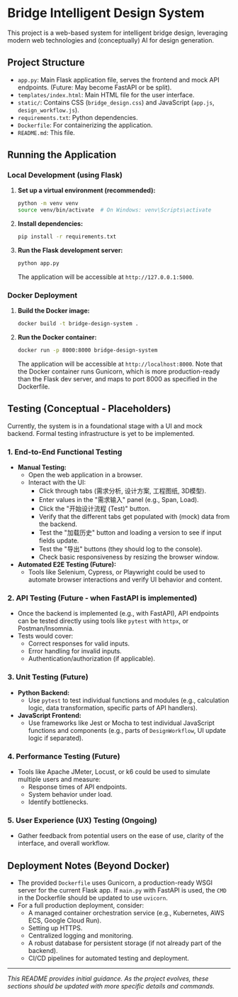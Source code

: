 # Bridge Intelligent Design System

This project is a web-based system for intelligent bridge design, leveraging modern web technologies and (conceptually) AI for design generation.

## Project Structure

- `app.py`: Main Flask application file, serves the frontend and mock API endpoints. (Future: May become FastAPI or be split).
- `templates/index.html`: Main HTML file for the user interface.
- `static/`: Contains CSS (`bridge_design.css`) and JavaScript (`app.js`, `design_workflow.js`).
- `requirements.txt`: Python dependencies.
- `Dockerfile`: For containerizing the application.
- `README.md`: This file.

## Running the Application

### Local Development (using Flask)

1.  **Set up a virtual environment (recommended):**
    ```bash
    python -m venv venv
    source venv/bin/activate  # On Windows: venv\Scripts\activate
    ```

2.  **Install dependencies:**
    ```bash
    pip install -r requirements.txt
    ```

3.  **Run the Flask development server:**
    ```bash
    python app.py
    ```
    The application will be accessible at `http://127.0.0.1:5000`.

### Docker Deployment

1.  **Build the Docker image:**
    ```bash
    docker build -t bridge-design-system .
    ```

2.  **Run the Docker container:**
    ```bash
    docker run -p 8000:8000 bridge-design-system
    ```
    The application will be accessible at `http://localhost:8000`. Note that the Docker container runs Gunicorn, which is more production-ready than the Flask dev server, and maps to port 8000 as specified in the Dockerfile.

## Testing (Conceptual - Placeholders)

Currently, the system is in a foundational stage with a UI and mock backend. Formal testing infrastructure is yet to be implemented.

### 1. End-to-End Functional Testing
   - **Manual Testing:**
     - Open the web application in a browser.
     - Interact with the UI:
       - Click through tabs (需求分析, 设计方案, 工程图纸, 3D模型).
       - Enter values in the "需求输入" panel (e.g., Span, Load).
       - Click the "开始设计流程 (Test)" button.
       - Verify that the different tabs get populated with (mock) data from the backend.
       - Test the "加载历史" button and loading a version to see if input fields update.
       - Test the "导出" buttons (they should log to the console).
       - Check basic responsiveness by resizing the browser window.
   - **Automated E2E Testing (Future):**
     - Tools like Selenium, Cypress, or Playwright could be used to automate browser interactions and verify UI behavior and content.

### 2. API Testing (Future - when FastAPI is implemented)
   - Once the backend is implemented (e.g., with FastAPI), API endpoints can be tested directly using tools like `pytest` with `httpx`, or Postman/Insomnia.
   - Tests would cover:
     - Correct responses for valid inputs.
     - Error handling for invalid inputs.
     - Authentication/authorization (if applicable).

### 3. Unit Testing (Future)
   - **Python Backend:**
     - Use `pytest` to test individual functions and modules (e.g., calculation logic, data transformation, specific parts of API handlers).
   - **JavaScript Frontend:**
     - Use frameworks like Jest or Mocha to test individual JavaScript functions and components (e.g., parts of `DesignWorkflow`, UI update logic if separated).

### 4. Performance Testing (Future)
   - Tools like Apache JMeter, Locust, or k6 could be used to simulate multiple users and measure:
     - Response times of API endpoints.
     - System behavior under load.
     - Identify bottlenecks.

### 5. User Experience (UX) Testing (Ongoing)
   - Gather feedback from potential users on the ease of use, clarity of the interface, and overall workflow.

## Deployment Notes (Beyond Docker)

- The provided `Dockerfile` uses Gunicorn, a production-ready WSGI server for the current Flask app. If `main.py` with FastAPI is used, the `CMD` in the Dockerfile should be updated to use `uvicorn`.
- For a full production deployment, consider:
  - A managed container orchestration service (e.g., Kubernetes, AWS ECS, Google Cloud Run).
  - Setting up HTTPS.
  - Centralized logging and monitoring.
  - A robust database for persistent storage (if not already part of the backend).
  - CI/CD pipelines for automated testing and deployment.

---
*This README provides initial guidance. As the project evolves, these sections should be updated with more specific details and commands.*
